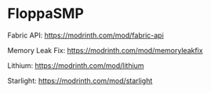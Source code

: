 # FloppaSMP

Fabric API: https://modrinth.com/mod/fabric-api

Memory Leak Fix: https://modrinth.com/mod/memoryleakfix

Lithium: https://modrinth.com/mod/lithium

Starlight: https://modrinth.com/mod/starlight
